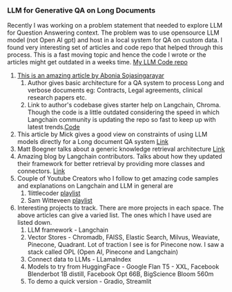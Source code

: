 ### LLM for Generative QA on Long Documents

Recently I was working on a problem statement that needed to explore LLM for Question Answering context. 
The problem was to use opensource LLM model (not Open AI gpt) and host in a local system for QA on custom data. 
I found very interesting set of articles and code repo that helped through this process. 
This is a fast moving topic and hence the code I wrote or the articles might get outdated in a weeks time. [My LLM Code repo](https://github.com/kavlata/LLM-experiments)
1. [This is an amazing article by Abonia Sojasingarayar](https://medium.com/@abonia/document-based-llm-powered-chatbot-bb316009de93) 
    1. Author gives basic architecture for a QA system to process Long and verbose documents eg: Contracts, Legal agreements, clinical research papers etc.
    1. Link to author's codebase gives starter help on Langchain, Chroma. Though the code is a little outdated considering the speed in which Langchain community is updating the repo so fast to keep up with latest trends.[Code](https://github.com/Abonia1/Context-Based-LLMChatbot)
1. This article by Mick gives a good view on constraints of using LLM models directly for a Long document QA system [Link](https://medium.com/@imicknl/how-to-create-a-private-chatgpt-with-your-own-data-15754e6378a1)
1. Matt Boegner talks about a generic knowledge retrieval architecture [Link](https://mattboegner.com/knowledge-retrieval-architecture-for-llms/)
1. Amazing blog by Langchain contributors. Talks about how they updated their framework for better retrieval by providing more classes and connectors. [Link](https://blog.langchain.dev/retrieval/) 
1. Couple of Youtube Creators who I follow to get amazing code samples and explanations on Langchain and LLM in general are
    1. 1littlecoder [playlist](https://www.youtube.com/playlist?list=PLpdmBGJ6ELULEfPWvvks0HtwzCvQo1zu0)
    1. Sam Witteveen [playlist](https://www.youtube.com/watch?v=J_0qvRt4LNk&list=PL8motc6AQftk1Bs42EW45kwYbyJ4jOdiZ)
1. Interesting projects to track. There are more projects in each space. The above articles can give a varied list. The ones which I have used are listed down.
    1. LLM framework - Langchain 
    1. Vector Stores - Chromadb, FAISS, Elastic Search, Milvus, Weaviate, Pinecone, Quadrant. Lot of traction I see is for Pinecone now. I saw a stack called OPL (Open AI, Pinecone and Langchain) 
    1. Connect data to LLMs - LLamaIndex  
    1. Models to try from HuggingFace - Google Flan T5 - XXL, Facebook Blenderbot 1B distill, Facebook Opt 66B, BigScience Bloom 560m
    1. To demo a quick version - Gradio, Streamlit 

